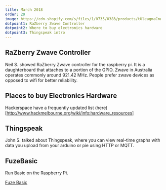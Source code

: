 ```yaml
---
title: March 2018
order: 29
image: https://cdn.shopify.com/s/files/1/0735/0383/products/tUleagmaCngdP9n1gsrU0N25.png?v=1514747481
dotpoint1: RaZberry Zwave Controller 
dotpoint2: Where to buy electronics hardware
dotpoint3: Thingspeak intro
---
```


## RaZberry Zwave Controller
 Neil S. showed RaZberry Zwave controller for the raspberry pi. It is a daughterboard that attaches to a portion of the GPIO.
 Zwave in Australia operates commonly around 921.42 MHz. People prefer zwave devices as opposed to wifi for better reliability.

## Places to buy Electronics Hardware
Hackerspace have a  frequently updated list (here)[http://www.hackmelbourne.org/wiki/info:hardware_resources]

## Thingspeak
John S. talked about Thingspeak, where you can view real-time graphs with data you upload from your arduino or pie using HTTP or MQTT. 

## FuzeBasic
Run Basic on the Raspberry Pi.


[Fuze Basic](https://www.fuze.co.uk/download-fuze.html)

